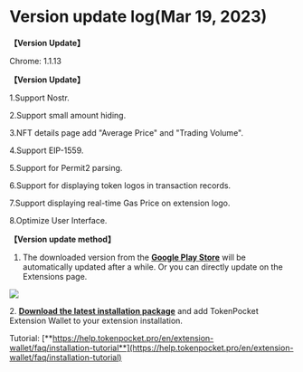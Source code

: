 # Version update log(Mar 19, 2023)

**【Version Update】**&#x20;

Chrome: 1.1.13



**【Version Update】**

1.Support Nostr.&#x20;

2.Support small amount hiding.&#x20;

3.NFT details page add "Average Price" and "Trading Volume".&#x20;

4.Support EIP-1559.&#x20;

5.Support for Permit2 parsing.&#x20;

6.Support for displaying token logos in transaction records.&#x20;

7.Support displaying real-time Gas Price on extension logo.&#x20;

8.Optimize User Interface.



**【Version update method】‌**

1. The downloaded version from the [**Google Play Store**](https://chrome.google.com/webstore/detail/tokenpocket/mfgccjchihfkkindfppnaooecgfneiii?hl=en-us) will be automatically updated after a while. Or you can directly update on the Extensions page.

![](<../../.gitbook/assets/组 6.png>)

2\. [**Download the latest installation package**](https://extension.tokenpocket.pro/#/) and add TokenPocket Extension Wallet to your extension installation.&#x20;

Tutorial: [**https://help.tokenpocket.pro/en/extension-wallet/faq/installation-tutorial**](https://help.tokenpocket.pro/en/extension-wallet/faq/installation-tutorial)
